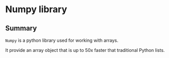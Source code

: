 # Numpy library

## Summary

`Numpy` is a python library used for working with arrays.

It provide an array object that is up to 50x faster that traditional Python lists. 

